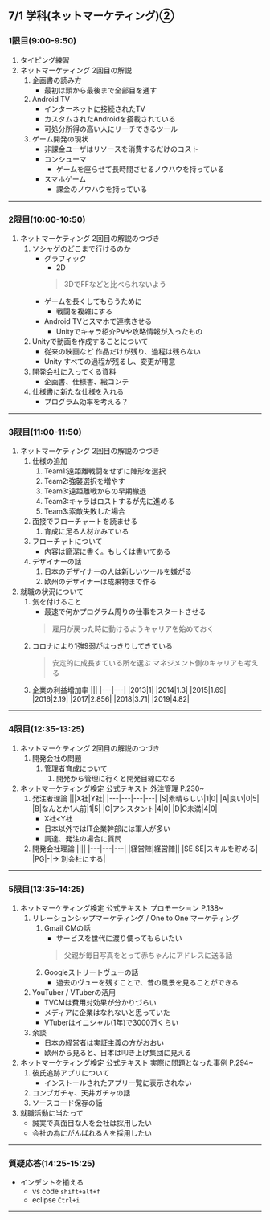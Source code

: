 ## 7/1 学科(ネットマーケティング)②
### 1限目(9:00-9:50)
1. タイピング練習
1. ネットマーケティング 2回目の解説
	1. 企画書の読み方
		- 最初は頭から最後まで全部目を通す
	1. Android TV
		- インターネットに接続されたTV
		- カスタムされたAndroidを搭載されている
		- 可処分所得の高い人にリーチできるツール
	1. ゲーム開発の現状
		- 非課金ユーザはリソースを消費するだけのコスト
		- コンシューマ
			- ゲームを座らせて長時間させるノウハウを持っている
		- スマホゲーム
			- 課金のノウハウを持っている
---
### 2限目(10:00-10:50)
1. ネットマーケティング 2回目の解説のつづき
	1. ソシャゲのどこまで行けるのか
		- グラフィック
			- 2D
			> 3DでFFなどと比べられないよう
		- ゲームを長くしてもらうために
			- 戦闘を複雑にする
		- Android TVとスマホで連携させる
			- Unityでキャラ紹介PVや攻略情報が入ったもの
	1. Unityで動画を作成することについて
		- 従来の映画など 作品だけが残り、過程は残らない
		- Unity すべての過程が残るし、変更が用意
	1. 開発会社に入ってくる資料
		- 企画書、仕様書、絵コンテ
	1. 仕様書に新たな仕様を入れる
		- プログラム効率を考える？
---
### 3限目(11:00-11:50)
1. ネットマーケティング 2回目の解説のつづき
	1. 仕様の追加
		1. Team1:遠距離戦闘をせずに陣形を選択
		1. Team2:強襲選択を増やす
		1. Team3:遠距離戦からの早期撤退
		1. Team3:キャラはロストするが先に進める
		1. Team3:索敵失敗した場合
	1. 面接でフローチャートを読ませる
		1. 育成に足る人材かみている
	1. フローチャトについて
		- 内容は簡潔に書く。もしくは書いてある
	1. デザイナーの話
		1. 日本のデザイナーの人は新しいツールを嫌がる
		1. 欧州のデザイナーは成果物まで作る
1. 就職の状況について
	1. 気を付けること
		- 最速で何かプログラム周りの仕事をスタートさせる
		> 雇用が戻った時に動けるようキャリアを始めておく
	1. コロナにより1強9弱がはっきりしてきている
		> 安定的に成長すている所を選ぶ
		> マネジメント側のキャリアも考える
	1. 企業の利益増加率
		|||
		|---|---|
		|2013|1|
		|2014|1.3|
		|2015|1.69|
		|2016|2.19|
		|2017|2.856|
		|2018|3.71|
		|2019|4.82|
---
### 4限目(12:35-13:25)
1. ネットマーケティング 2回目の解説のつづき
	1. 開発会社の問題
		1. 管理者育成について
			1. 開発から管理に行くと開発目線になる
1. ネットマーケティング検定 公式テキスト 外注管理 P.230~
	1. 発注者理論
		|||X社|Y社|
		|---|---|---|---|
		|S|素晴らしい|1|0|
		|A|良い|0|5|
		|B|なんとか1人前|1|5|
		|C|アシスタント|4|0|
		|D|C未満|4|0|
		- X社<Y社
		- 日本以外ではIT企業幹部には軍人が多い
		- 調達、発注の場合に質問
	1. 開発会社理論
		||||
		|---|---|---|
		|経営陣|経営陣||
		|SE|SE|スキルを貯める|
		|PG|-|-> 別会社にする|
---
### 5限目(13:35-14:25)
1. ネットマーケティング検定 公式テキスト プロモーション P.138~
	1. リレーションシップマーケティング / One to One マーケティング
		1. Gmail CMの話
			- サービスを世代に渡り使ってもらいたい
			> 父親が毎日写真をとって赤ちゃんにアドレスに送る話
		1. Googleストリートヴューの話
			- 過去のヴューを残すことで、昔の風景を見ることができる
	1. YouTuber / VTuberの活用
		- TVCMは費用対効果が分かりづらい
		- メディアに企業はなれないと思っていた
		- VTuberはイニシャル(1年)で3000万くらい
	1. 余談
		- 日本の経営者は実証主義の方がおおい
		- 欧州から見ると、日本は叩き上げ集団に見える
1. ネットマーケティング検定 公式テキスト 実際に問題となった事例 P.294~
	1. 彼氏追跡アプリについて
		- インストールされたアプリ一覧に表示されない
	1. コンプガチャ、天井ガチャの話
	1. ソースコード保存の話
1. 就職活動に当たって
	- 誠実で真面目な人を会社は採用したい
	- 会社の為にがんばれる人を採用したい
---
### 質疑応答(14:25-15:25)
- インデントを揃える
	- vs code `shift+alt+f`
	- eclipse `Ctrl+i`
---

